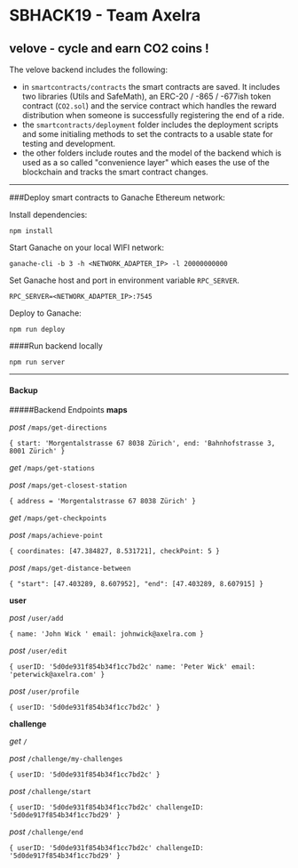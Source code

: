 # SBHACK19 - Team Axelra

## velove - cycle and earn CO2 coins !

The velove backend includes the following:

- in ``smartcontracts/contracts`` the smart contracts are saved. It includes two libraries (Utils and SafeMath), an ERC-20 / -865 / -677ish token contract (``CO2.sol``) and the service contract which handles the reward distribution when someone is successfully registering the end of a ride.
- the ``smartcontracts/deployment`` folder includes the deployment scripts and some initialing methods to set the contracts to a usable state for testing and development.
- the other folders include routes and the model of the backend which is used as a so called "convenience layer" which eases the use of the blockchain and tracks the smart contract changes.
---------------------------------------

###Deploy smart contracts to Ganache Ethereum network:

Install dependencies:
```
npm install
```

Start Ganache on your local WIFI network:
```
ganache-cli -b 3 -h <NETWORK_ADAPTER_IP> -l 20000000000
```

Set Ganache host and port in environment variable ``RPC_SERVER``.
```
RPC_SERVER=<NETWORK_ADAPTER_IP>:7545
```

Deploy to Ganache:
```
npm run deploy
```

####Run backend locally
```
npm run server
```


---------

#### Backup

#####Backend Endpoints
**maps**

_post_ `/maps/get-directions`

`{
    start: 'Morgentalstrasse 67 8038 Zürich',
    end: 'Bahnhofstrasse 3, 8001 Zürich'
}`

_get_ `/maps/get-stations`

_post_ `/maps/get-closest-station`

`{
    address = 'Morgentalstrasse 67 8038 Zürich'
}`

_get_ `/maps/get-checkpoints`

_post_ `/maps/achieve-point`

`{
    coordinates: [47.384827, 8.531721],
    checkPoint: 5
}`

_post_ `/maps/get-distance-between`

`
{
    "start": [47.403289, 8.607952],
    "end": [47.403289, 8.607915]
}
`

**user**

_post_ `/user/add`

`{
    name: 'John Wick '
    email: johnwick@axelra.com
}`

_post_ `/user/edit`

`{
    userID: '5d0de931f854b34f1cc7bd2c'
    name: 'Peter Wick'
    email: 'peterwick@axelra.com'
}`

_post_ `/user/profile`

`{
    userID: '5d0de931f854b34f1cc7bd2c'
}`

**challenge**

_get_ `/`

_post_ `/challenge/my-challenges`

`{
    userID: '5d0de931f854b34f1cc7bd2c'
}`

_post_ `/challenge/start`

`{
    userID: '5d0de931f854b34f1cc7bd2c'
    challengeID: '5d0de917f854b34f1cc7bd29'
}`

_post_ `/challenge/end`

`{
    userID: '5d0de931f854b34f1cc7bd2c'
    challengeID: '5d0de917f854b34f1cc7bd29'
}`